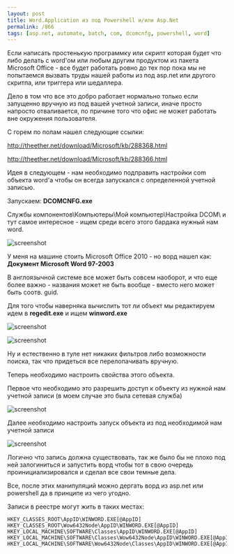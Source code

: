 ```yaml
---
layout: post
title: Word.Application из под Powershell и/или Asp.Net
permalink: /866
tags: [asp.net, automate, batch, com, dcomcnfg, powershell, word]
---
```


Если написать простенькую программку или скрипт которая будет что либо делать с word'ом или любым другим продуктом из пакета Microsoft Office - все будет работать ровно до тех пор пока мы не попытаемся вызвать труды нашей работы из под asp.net или другого скритпа, или триггера или шедаллера.

Дело в том что все это добро работает нормально только если запущенно вручную из под вашей учетной записи, иначе просто напросто отваливается, по причине того что офис не может работать вне окружения пользователя.

С горем по полам нашел следующие ссылки:

<http://theether.net/download/Microsoft/kb/288368.html>

<http://theether.net/download/Microsoft/kb/288366.html>

Идея в следующем - нам необходимо подправить настройки com объекта word'а чтобы он всегда запускался с определенной учетной записью.

Запускаем: **DCOMCNFG.exe**

Службы компонентов\Компьютеры\Мой компьютер\Настройка DCOM\ и тут самое интересное - ищем среди всего этого бардака нужный нам word.

![screenshot](http://mac-blog.org.ua/wp-content/uploads/128.png)

У меня на машине стоить Microsoft Office 2010 - но ворд нашел как: **Документ Microsoft Word 97-2003**

В англоязычной системе все может быть совсем наоборот, и что еще более важно - названия может не быть вообще - вместо него может быть соотв. guid.

Для того чтобы наверняка вычислить тот ли объект мы редактируем идем в **regedit.exe** и ищем **winword.exe**

![screenshot](http://mac-blog.org.ua/wp-content/uploads/215.png)

![screenshot](http://mac-blog.org.ua/wp-content/uploads/37.png)

Ну и естественно в туле нет никаких фильтров либо возможности поиска, так что придеться все перелопачивать вручную.

Теперь необходимо настроить свойства этого объекта.

Первое что необходимо это разрешить доступ к объекту из нужной нам учетной записи (в моем случае это была сетевая служба)

![screenshot](http://mac-blog.org.ua/wp-content/uploads/46.png)

Далее необходимо настроить запуск объекта из под необходимой нам учетной записи

![screenshot](http://mac-blog.org.ua/wp-content/uploads/55.png)

Логично что запись должна существовать, так же было бы не плохо под ней залогиниться и запустить ворд чтобы тот в свою очередь проинициализировался и сделал все свои темные дела.

Все, после этих манипуляций можно дергать ворд из asp.net или powershell да в принципе из чего угодно.

Записи в реестре могут жить в таких местах:

    HKEY_CLASSES_ROOT\AppID\WINWORD.EXE[@AppID]
    HKEY_CLASSES_ROOT\Wow6432Node\AppID\WINWORD.EXE[@AppID]
    HKEY_LOCAL_MACHINE\SOFTWARE\Classes\AppID\WINWORD.EXE[@AppID]
    HKEY_LOCAL_MACHINE\SOFTWARE\Classes\Wow6432Node\AppID\WINWORD.EXE[@AppID]
    HKEY_LOCAL_MACHINE\SOFTWARE\Wow6432Node\Classes\AppID\WINWORD.EXE[@AppID]
